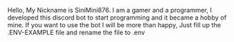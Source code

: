 Hello, My Nickname is SiniMini876. I am a gamer and a programmer, I developed this discord bot to start programming and it became a hobby of mine. If you want to use the bot I will be more than happy, Just fill up the .ENV-EXAMPLE file and rename the file to .env